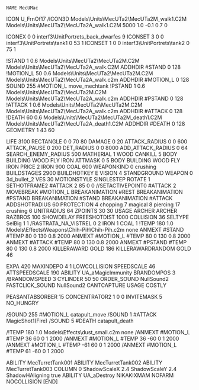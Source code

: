 	NAME MecUMac

ICON U_FrnOf17
/ICON3D Models\Units\MecUTa2\MecUTa2M_walk1.C2M Models\Units\MecUTa2\MecUTa2A_walk1.C2M 5000 1.0 -0.1 0.7 0 

ICONEX 0 0 interf3\UnitPortrets\_back_dwarfes 9
ICONSET 3 0 0 interf3\UnitPortrets\tank1 0 53 1
ICONSET 1 0 0 interf3\UnitPortrets\tank2 0 75 1

!STAND          1 0.6 Models\Units\MecUTa2\MecUTa2M.C2M Models\Units\MecUTa2\MecUTa2A_walk.C2M
ADDHDIR #STAND 0 128                                          
!MOTION_L      50 0.6 Models\Units\MecUTa2\MecUTa2M.C2M Models\Units\MecUTa2\MecUTa2A_walk.c2m
ADDHDIR #MOTION_L 0 128
SOUND 255 #MOTION_L move_mechtank
!PSTAND        1  0.6 Models\Units\MecUTa2\MecUTa2M.C2M Models\Units\MecUTa2\MecUTa2A_walk.c2m
ADDHDIR #PSTAND 0 128                                      
!ATTACK        1 0.6 Models\Units\MecUTa2\MecUTa2M.C2M Models\Units\MecUTa2\MecUTa2A_walk.c2m
ADDHDIR #ATTACK 0 128
!DEATH         60 0.6 Models\Units\MecUTa2\MecUTa2M_death1.C2M Models\Units\MecUTa2\MecUTa2A_death1.C2M
ADDHDIR #DEATH 0 128
GEOMETRY 1 43 60

LIFE     3100
RECTANGLE 0 0 70 80
DAMAGE   0 20
ATTACK_RADIUS 0 0 600
ATTACK_PAUSE 0 200
DET_RADIUS 0 0 8000
ADD_ATTACK_RADIUS 0 64
SEARCH_ENEMY_RADIUS 500
MATHERIAL 1 WOOD
CANKILL 5 BODY BUILDING WOOD FLY IRON
ATTMASK 0 5 BODY BUILDING WOOD FLY IRON
PRICE 2 IRON 900 COAL 600 
WEAPONKIND 0 crushing
BUILDSTAGES  2900
BUILDHOTKEY		E
VISION 4
STANDGROUND
WEAPON 0 3d_bullet_2
VES 30
MOTIONSTYLE SINGLESTEP
ROTATE 1
SETHOTFRAME2 #ATTACK 2 85 0 0
//SETACTIVEPOINT0 #ATTACK 2
MOVEBREAK #MOTION_L
BREAKANIMATION #REST
BREAKANIMATION #PSTAND
BREAKANIMATION #STAND
BREAKANIMATION #ATTACK
ADDSHOTRADIUS 60
PROTECTION 4 chopping 7 magical 8 piercing 17 crushing 6
UNITRADIUS 64
ZPOINTS 30 30
USAGE ARCHER
ARCHER
RAZBROS 100
SHOWDELAY
FREESHOTDIST 1000
COLLISION 36
SELTYPE SelBig 1 1
/RASTRATA_NA_VISTREL 0 2 IRON 1 COAL 1
!TEMP 180 1.0 Models\Effects\Weapons\Chih-Pih\Chih-Pih.c2m none
ANMEXT #STAND #TEMP 80 0 130 0.8 2000
ANMEXT #MOTION_L #TEMP 80 0 130 0.8 2000
ANMEXT #ATTACK #TEMP 80 0 130 0.8 2000
ANMEXT #PSTAND #TEMP 80 0 130 0.8 2000
KILLERAWARD             GOLD 186
KILLERAWARDRANDOM       GOLD 46

EXPA 420
MAXINDEPO 4 1
LOWCOLLISION
SPEEDSCALE 46
ATTSPEEDSCALE 190
ABILITY	UA_aMagicImmunity
BRANDOMPOS 3
/BRANDOMSPEED 3
CYLINDER 50 50
ORDER_SOUND NullSound2
FASTCLICK_SOUND NullSound2
CANTCAPTURE
USAGE COSTLY


PEASANTABSORBER 15
CONCENTRATOR2 1 0 0
INVITEMASK 5
NO_HUNGRY

/SOUND 255 #MOTION_L catapult_move
/SOUND 1 #ATTACK MagicShot1(Fire)
/SOUND 5 #DEATH catapult_death

/!TEMP 180 1.0 Models\Effects\dust_small.c2m none
/ANMEXT #MOTION_L #TEMP 36 60 0 1 2000
/ANMEXT #MOTION_L #TEMP 36 -60 0 1 2000
/ANMEXT #MOTION_L #TEMP -61 60 0 1 2000
/ANMEXT #MOTION_L #TEMP 61 -60 0 1 2000

ABILITY MecTurretTank001
ABILITY MecTurretTank002
ABILITY MecTurretTank003
COLUMN 0
ShadowScaleX 2.4
ShadowScaleY 2.4
ShadowHAligning true
ABILITY UA_aDestroy
NIKAKIXMAM
NOFARM
NOCOLLISION
[END]
                       
